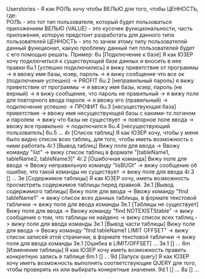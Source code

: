 Userstories - Я как РОЛЬ хочу чтобы ВЕЛЬЮ для того, чтобы ЦЕННОСТЬ, где:         
РОЛЬ - это тот тип пользователя, который будет пользоваться приложением
ВЕЛЬЮ (VALUE) - это кусочек функциональности, часть приложения, которую предстоит разработать для данного типа пользователей
ЦЕННОСТЬ - это то зачем этому типу пользователей данный функционал, какую проблему данный тип пользователей будет с его помощью решать.
Пример:
6u [Подключение к базе] Я как ЮЗЕР хочу подключиться к существующей базе данных и вносить в нее правки
6u.1 [успешно подключились] я вижу приветствие от программы -> я ввожу имя базы, юзер, пароль -> я вижу сообщение что все ок (подключение успешно) -> PROFIT
6u.2 [неправильный пароль] я вижу приветствие от программы -> я ввожу имя базы, юзер, пароль (не верный) -> я вижу сообщение, что пароль не правильный -> я вижу поле для повторного ввода пароля -> я ввожу его (правильный) -> подключение успешно -> ПРОФИТ
6u.3 [несуществующая база] приветствие -> ввожу имя несуществующей базы c какими-то логином и паролем -> вижу что базы не существует -> повторное поле ввода -> ввожу все правильно -> подключился
6u.4 [несуществующий пользователь]
6u.5 ...
4r [Список таблиц] Я как ЮЗЕР хочу, чтобы у меня было видно список всех таблиц, для того, чтобы иметь возможность с ними работать
4r.1 [Вывод таблиц] Вижу поле для ввода -> Ввожу команду "list" -> вижу список таблиц в формате "[tableName1, tableName2, tableName3]"
4r.2 [Ошибочная команда] Вижу поле для ввода -> Ввожу неправильную команду "lisBUGt" -> вижу сообщение об ошибке, что такой команды не существует -> вижу поле для ввода
4r.3 [] ...
3e [Содержимое таблицы] Я как ЮЗЕР хочу, иметь возможность просмотреть содержимое таблицы перед правкой.
3e.1 [Вывод содержимого таблицы] Вижу поле для ввода -> Ввожу команду "find tableName1" -> вижу список всех данных таблицы, в формате текстовой таблички -> вижу поле для ввода команды
3e.1 [Таблицы не существует] Вижу поле для ввода -> Ввожу команду "find NOTEXISTStable" -> вижу сообщение о том, что таблицы не найдено -> вижу список всех таблиц -> вижу поле для ввода команды
3e.1 [Вывод части таблицы] Вижу поле для ввода -> Ввожу команду "find tableName1 LIMIT OFFSET" -> вижу список записей этой странички, в формате текстовой таблички -> вижу поле для ввода команды
3e.1 [Ошибка в LIMIT/OFFSET] ...
3e.1 [] …
6m [Изменение таблицы] Я как ЮЗЕР хочу иметь возможность править конкретную запись в таблице
6m.1 [] ...
9d [Запуск query] Я как ЮЗЕР хочу иметь возможность выполнять соответствующие QUERY для того, чтобы проверять их или выбирать конкретные значения.
9d.1 [] ...
8a [] ...

